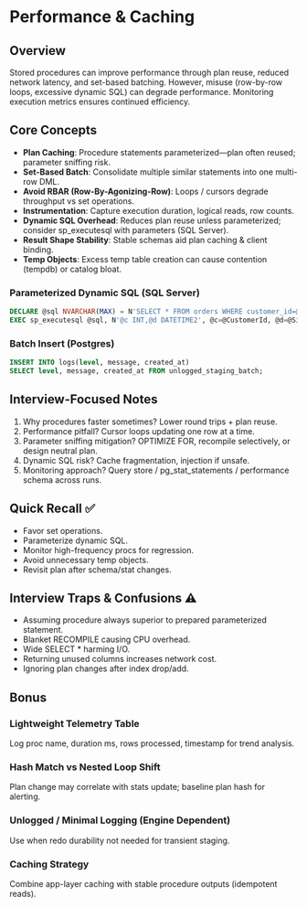 # Performance & Caching

## Overview
Stored procedures can improve performance through plan reuse, reduced network latency, and set-based batching. However, misuse (row-by-row loops, excessive dynamic SQL) can degrade performance. Monitoring execution metrics ensures continued efficiency.

## Core Concepts
- **Plan Caching**: Procedure statements parameterized—plan often reused; parameter sniffing risk.
- **Set-Based Batch**: Consolidate multiple similar statements into one multi-row DML.
- **Avoid RBAR (Row-By-Agonizing-Row)**: Loops / cursors degrade throughput vs set operations.
- **Instrumentation**: Capture execution duration, logical reads, row counts.
- **Dynamic SQL Overhead**: Reduces plan reuse unless parameterized; consider sp_executesql with parameters (SQL Server).
- **Result Shape Stability**: Stable schemas aid plan caching & client binding.
- **Temp Objects**: Excess temp table creation can cause contention (tempdb) or catalog bloat.

### Parameterized Dynamic SQL (SQL Server)
```sql
DECLARE @sql NVARCHAR(MAX) = N'SELECT * FROM orders WHERE customer_id=@c AND created_at>=@d';
EXEC sp_executesql @sql, N'@c INT,@d DATETIME2', @c=@CustomerId, @d=@Since;
```

### Batch Insert (Postgres)
```sql
INSERT INTO logs(level, message, created_at)
SELECT level, message, created_at FROM unlogged_staging_batch;
```

## Interview-Focused Notes
1. Why procedures faster sometimes? Lower round trips + plan reuse.
2. Performance pitfall? Cursor loops updating one row at a time.
3. Parameter sniffing mitigation? OPTIMIZE FOR, recompile selectively, or design neutral plan.
4. Dynamic SQL risk? Cache fragmentation, injection if unsafe.
5. Monitoring approach? Query store / pg_stat_statements / performance schema across runs.

## Quick Recall ✅
- Favor set operations.
- Parameterize dynamic SQL.
- Monitor high-frequency procs for regression.
- Avoid unnecessary temp objects.
- Revisit plan after schema/stat changes.

## Interview Traps & Confusions ⚠️
- Assuming procedure always superior to prepared parameterized statement.
- Blanket RECOMPILE causing CPU overhead.
- Wide SELECT * harming I/O.
- Returning unused columns increases network cost.
- Ignoring plan changes after index drop/add.

## Bonus
### Lightweight Telemetry Table
Log proc name, duration ms, rows processed, timestamp for trend analysis.

### Hash Match vs Nested Loop Shift
Plan change may correlate with stats update; baseline plan hash for alerting.

### Unlogged / Minimal Logging (Engine Dependent)
Use when redo durability not needed for transient staging.

### Caching Strategy
Combine app-layer caching with stable procedure outputs (idempotent reads).
